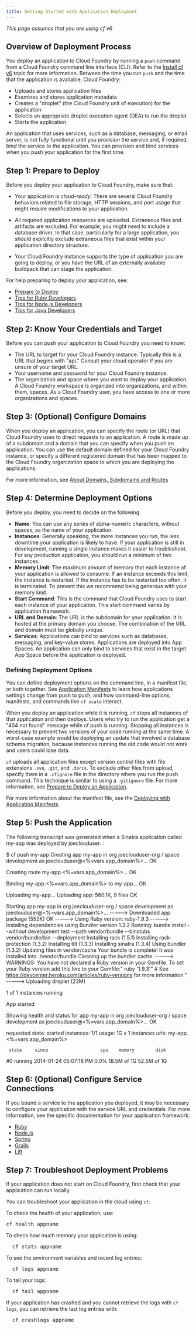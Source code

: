 ```yaml
---
title: Getting Started with Application Deployment
---
```

_This page assumes that you are using cf v6_

## <a id='intro'></a>Overview of Deployment Process ##

You deploy an application to Cloud Foundry by running a `push` command from a
Cloud Foundry command line interface (CLI). Refer to the [Install cf v6](../installcf/install-go-cli.html) topic for more information.
Between the time you run `push` and the time that the application is available,
Cloud Foundry:

* Uploads and stores application files
* Examines and stores application metadata
* Creates a "droplet" (the Cloud Foundry unit of execution) for the application
* Selects an appropriate droplet execution agent (DEA) to run the droplet
* Starts the application

An application that uses services, such as a database, messaging, or email
server, is not fully functional until you *provision* the service and, if
required, *bind* the service to the application.
You can provision and bind services when you push your application for the first
time.

## <a id='prepare'></a>Step 1: Prepare to Deploy ##

Before you deploy your application to Cloud Foundry, make sure that:

* Your application is *cloud-ready*.
There are several Cloud Foundry behaviors related to file storage, HTTP
sessions, and port usage that might require modifications to your application.

* All required application resources are uploaded. Extraneous files and
artifacts are excluded.
For example, you might need to include a database driver. In that case, particularly for a
large application, you should explicitly exclude extraneous files that
exist within your application directory structure.

* Your Cloud Foundry instance supports the type of application you are going to
deploy, or you have the URL of an externally available buildpack that can stage
the application.

For help preparing to
deploy your application, see:

* [Prepare to Deploy](prepare-to-deploy.html)
* [Tips for Ruby Developers](ruby-tips.html)
* [Tips for Node.js Developers](node-tips.html)
* [Tips for Java Developers](java-tips.html)

## <a id='logon-target'></a>Step 2: Know Your Credentials and Target ##

Before you can push your application to Cloud Foundry you need to know:

* The URL to target for your Cloud Foundry instance.
Typically this is a URL that begins with "api."
Consult your cloud operator if you are unsure of your target URL.
* Your username and password for your Cloud Foundry instance.
* The organization and space where you want to deploy your application.
A Cloud Foundry workspace is organized into organizations, and within them,
spaces.
As a Cloud Foundry user, you have access to one or more organizations and
spaces.

## <a id='domain'></a>Step 3: (Optional) Configure Domains ##

When you deploy an application, you can specify the route (or URL) that Cloud
Foundry uses to direct requests to an application.
A route is made up of a subdomain and a domain that you can specify when you
push an application.
You can use the default domain defined for your Cloud Foundry instance, or
specify a different registered domain that has been mapped to the Cloud Foundry
organization space to which you are deploying the applications.

For more information, see [About Domains, Subdomains and Routes](./domains-routes.html)

## <a id='options'></a>Step 4: Determine Deployment Options ##

Before you deploy, you need to decide on the following:

* **Name**: You can use any series of alpha-numeric characters, without spaces,
as the name of your application.
* **Instances**: Generally speaking, the more instances you run, the less downtime
your application is likely to have.
If your application is still in development, running a single instance makes it
easier to troubleshoot.
For any production application, you should run a minimum of two instances.
* **Memory Limit**: The maximum amount of memory that each instance of your
application is allowed to consume.
If an instance exceeds this limit, the instance is restarted.
If the instance has to be restarted too often, it is terminated.
To prevent this we recommend being generous with your memory limit.
* **Start Command**: This is the command that Cloud Foundry uses to start
each instance of your application.
This start command varies by application framework.
* **URL and Domain**: The URL is the subdomain for your application. It is hosted at the
primary domain you choose.
The combination of the URL and domain must be globally unique.
* **Services**: Applications can bind to services such as databases, messaging, and key-value stores.
Applications are deployed into App Spaces.
An application can only bind to services that exist in the target App Space before the application is deployed.

### <a id='defining-options'></a>Defining Deployment Options ###

You can define deployment options on the command line, in a
manifest file, or both together.
See [Application Manifests](./manifest.html) to learn how applications settings change from push to push, and how command-line options, manifests, and commands like `cf scale` interact.

When you deploy an application while it is running, `cf` stops all instances of
that application and then deploys.
Users who try to run the application get a "404 not found" message while cf push
is running.
Stopping all instances is necessary to prevent two versions of your code running
at the same time.
A worst-case example would be deploying an update that involved a database
schema migration, because instances running the old code would not work and
users could lose data.

`cf` uploads all application files except version control files with file
extensions `.svn`, `.git`, and `.darcs`.
To exclude other files from upload, specify them in a `.cfignore` file in the
directory where you run the push command.
This technique is similar to using a `.gitignore` file.
For more information, see [Prepare to Deploy an Application](./prepare-to-deploy.html#exclude).

For more information about the manifest file, see the [Deploying with Application Manifests](./manifest.html).

## <a id='push'></a>Step 5: Push the Application ##

The following transcript was generated when a Sinatra application called my-app was deployed by joeclouduser.
:


$ cf push my-app
Creating app my-app in org joeclouduser-org / space development as joeclouduser@<%=vars.app_domain%>...
OK

Creating route my-app.<%=vars.app_domain%>...
OK

Binding my-app.<%=vars.app_domain%> to my-app...
OK

Uploading my-app...
Uploading app: 560.1K, 9 files
OK

Starting app my-app in org joeclouduser-org / space development as joeclouduser@<%=vars.app_domain%>...
-----> Downloaded app package (552K)
OK
-----> Using Ruby version: ruby-1.9.3
-----> Installing dependencies using Bundler version 1.3.2
       Running: bundle install --without development:test --path vendor/bundle --binstubs vendor/bundle/bin --deployment
       Installing rack (1.5.1)
       Installing rack-protection (1.3.2)
       Installing tilt (1.3.3)
       Installing sinatra (1.3.4)
       Using bundler (1.3.2)
       Updating files in vendor/cache
       Your bundle is complete! It was installed into ./vendor/bundle
       Cleaning up the bundler cache.
-----> WARNINGS:
       You have not declared a Ruby version in your Gemfile.
       To set your Ruby version add this line to your Gemfile:"
       ruby '1.9.3'"
       # See https://devcenter.heroku.com/articles/ruby-versions for more information."
-----> Uploading droplet (23M)

1 of 1 instances running

App started

Showing health and status for app my-app in org joeclouduser-org / space development as joeclouduser@<%=vars.app_domain%>...
OK

requested state: started
instances: 1/1
usage: 1G x 1 instances
urls: my-app.<%=vars.app_domain%>

     state     since                    cpu    memory        disk
#0   running   2014-01-24 05:07:18 PM   0.0%   18.5M of 1G   52.5M of 1G


## <a id='service-connection'></a>Step 6: (Optional) Configure Service Connections ##

If you bound a service to the application you deployed, it may be necessary to
configure your application with the service URL and credentials.
For more information, see the specific documentation for your application
framework:

* [Ruby](../services/ruby-service-bindings.html)
* [Node.js](../services/node-service-bindings.html)
* [Spring](../services/spring-service-bindings.html)
* [Grails](../services/grails-service-bindings.html)
* [Lift](../services/lift-service-bindings.html)

## <a id='troubleshoot-push'></a>Step 7: Troubleshoot Deployment Problems ##

If your application does not start on Cloud Foundry, first check that your
application can run locally.

You can troubleshoot your application in the cloud using `cf`.

To check the health of your application, use:

<pre class="terminal">
cf health appname
</pre>

To check how much memory your application is using:

<pre class="terminal">
  cf stats appname
</pre>

To see the environment variables and recent log entries:

<pre class="terminal">
  cf logs appname
</pre>

To tail your logs:

<pre class="terminal">
  cf tail appname
</pre>

If your application has crashed and you cannot retrieve the logs with `cf logs`,
you can retrieve the last log entries with:

<pre class="terminal">
  cf crashlogs appname
</pre>